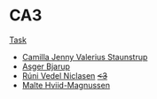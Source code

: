 # CA3

[Task](https://docs.google.com/document/d/1C6tAOaZ75OTHKTf17uUF0PAysJ409KXBNnTME7f966M/edit#)

 * [Camilla Jenny Valerius Staunstrup](https://github.com/Castau)
 * [Asger Bjarup](https://github.com/HrBjarup)
 * [Rúni Vedel Niclasen](https://github.com/Runi-VN) ~~[<3](https://www.gucci.com/dk/en_gb/pr/men/shoes-for-men/sneakers-for-men/high-top-sneakers-for-men/mens-screener-gg-high-top-sneaker-p-5637309Y9P09661?position=2&listName=ProductGrid&categoryPath=Gifts/Gifts-for-Men/Shoes-for-Men)~~
 * [Malte Hviid-Magnussen](https://github.com/MalteMagnussen)
